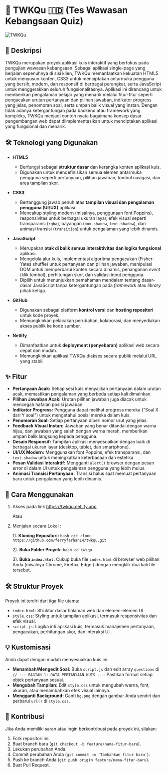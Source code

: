 # 🧠 TWKQu 🇮🇩 (Tes Wawasan Kebangsaan Quiz)

![TWKQu](https://github.com/user-attachments/assets/0d18314b-7ad8-41a7-b4aa-dad1f8ae8077)


## 📑 Deskripsi
TWKQu merupakan proyek aplikasi kuis interaktif yang berfokus pada pengujian wawasan kebangsaan. Sebagai aplikasi single-page yang berjalan sepenuhnya di sisi klien, TWKQu memanfaatkan kekuatan HTML5 untuk menyusun konten, CSS3 untuk menciptakan antarmuka pengguna yang bersih, modern, dan responsif di berbagai perangkat, serta JavaScript untuk menggerakkan seluruh fungsionalitasnya. Aplikasi ini dirancang untuk memberikan pengalaman belajar yang menarik melalui fitur-fitur seperti pengacakan urutan pertanyaan dan pilihan jawaban, indikator progress yang jelas, penomoran soal, serta umpan balik visual yang instan. Dengan tidak adanya ketergantungan pada backend atau framework yang kompleks, TWKQu menjadi contoh nyata bagaimana konsep dasar pengembangan web dapat diimplementasikan untuk menciptakan aplikasi yang fungsional dan menarik.

## 🛠️ Teknologi yang Digunakan
*   **HTML5**
    *   Berfungsi sebagai **struktur dasar** dan kerangka konten aplikasi kuis.
    *   Digunakan untuk mendefinisikan semua elemen antarmuka pengguna seperti pertanyaan, pilihan jawaban, tombol navigasi, dan area tampilan skor.

*   **CSS3**
    *   Bertanggung jawab penuh atas **tampilan visual dan pengalaman pengguna (UI/UX)** aplikasi.
    *   Mencakup styling modern (misalnya, penggunaan font Poppins), responsivitas untuk berbagai ukuran layar, efek visual seperti transparansi (`rgba`), bayangan (`box-shadow`, `text-shadow`), dan animasi transisi (`transition`) untuk pengalaman yang lebih dinamis.

*   **JavaScript**
    *   Merupakan **otak di balik semua interaktivitas dan logika fungsional** aplikasi.
    *   Mengelola alur kuis, implementasi algoritma pengacakan (Fisher-Yates shuffle) untuk pertanyaan dan pilihan jawaban, manipulasi DOM untuk memperbarui konten secara dinamis, penanganan *event* (klik tombol), perhitungan skor, dan validasi input pengguna.
    *   Dipilih untuk menunjukkan pemahaman mendalam tentang dasar-dasar JavaScript tanpa ketergantungan pada *framework* atau *library* pihak ketiga.

*   **GitHub**
    *   Digunakan sebagai platform **kontrol versi** dan **hosting repositori** untuk kode proyek.
    *   Memungkinkan pelacakan perubahan, kolaborasi, dan menyediakan akses publik ke kode sumber.

*   **Netlify**
    *   Dimanfaatkan untuk **deployment (penyebaran)** aplikasi web secara cepat dan mudah.
    *   Memungkinkan aplikasi TWKQu diakses secara publik melalui URL yang stabil.


## ✨ Fitur

*   **Pertanyaan Acak:** Setiap sesi kuis menyajikan pertanyaan dalam urutan acak, memastikan pengalaman yang berbeda setiap kali dimainkan.
*   **Pilihan Jawaban Acak:** Urutan pilihan jawaban juga diacak untuk mencegah hafalan posisi jawaban.
*   **Indikator Progress:** Pengguna dapat melihat progress mereka ("Soal X dari Y soal") untuk mengetahui posisi mereka dalam kuis.
*   **Penomoran Soal:** Setiap pertanyaan diberi nomor urut yang jelas.
*   **Feedback Visual Instan:** Jawaban yang benar ditandai dengan warna hijau, dan jawaban yang salah dengan warna merah, memberikan umpan balik langsung kepada pengguna.
*   **Desain Responsif:** Tampilan aplikasi menyesuaikan dengan baik di berbagai ukuran layar (desktop, tablet, dan smartphone).
*   **UI/UX Modern:** Menggunakan font Poppins, efek transparansi, dan `text-shadow` untuk meningkatkan keterbacaan dan estetika.
*   **Pesan Validasi Interaktif:** Mengganti `alert()` browser dengan pesan error di dalam UI untuk pengalaman pengguna yang lebih mulus.
*   **Animasi Transisi Pertanyaan:** Transisi halus saat memuat pertanyaan baru untuk pengalaman yang lebih dinamis.

## 🚀 Cara Menggunakan

1. Akses pada link https://twkqu.netlify.app

   Atau
   
2. Menjalan secara Lokal :
   
    1).  **Kloning Repositori:**
        ```bash
        git clone https://github.com/ferryfarhan14/twkqu.git
        ```
   
    2).  **Buka Folder Proyek:**
        ```bash
        cd twkqu
        ```
   
    3).  **Buka `index.html`:**
        Cukup buka file `index.html` di browser web pilihan Anda (misalnya Chrome, Firefox, Edge ) dengan mengklik dua kali file tersebut.

## 🛠️ Struktur Proyek

Proyek ini terdiri dari tiga file utama:

*   `index.html`: Struktur dasar halaman web dan elemen-elemen UI.
*   `style.css`: Styling untuk tampilan aplikasi, termasuk responsivitas dan efek visual.
*   `script.js`: Logika inti aplikasi kuis, termasuk manajemen pertanyaan, pengacakan, perhitungan skor, dan interaksi UI.

## 💡 Kustomisasi

Anda dapat dengan mudah menyesuaikan kuis ini:

*   **Menambah/Mengedit Soal:** Buka `script.js` dan edit array `questions` di `// --- BAGIAN 1: DATA PERTANYAAN KUIS ---`. Pastikan format setiap objek pertanyaan sesuai.
*   **Mengubah Tampilan:** Edit `style.css` untuk mengubah warna, font, ukuran, atau menambahkan efek visual lainnya.
*   **Mengganti Background:** Ganti `bg.png` dengan gambar Anda sendiri dan perbarui `url()` di `style.css`.

## 🤝 Kontribusi

Jika Anda memiliki saran atau ingin berkontribusi pada proyek ini, silakan:

1.  Fork repositori ini.
2.  Buat branch baru (`git checkout -b feature/nama-fitur-baru`).
3.  Lakukan perubahan Anda.
4.  Commit perubahan Anda (`git commit -m 'Tambahkan fitur baru'`).
5.  Push ke branch Anda (`git push origin feature/nama-fitur-baru`).
6.  Buat Pull Request.
